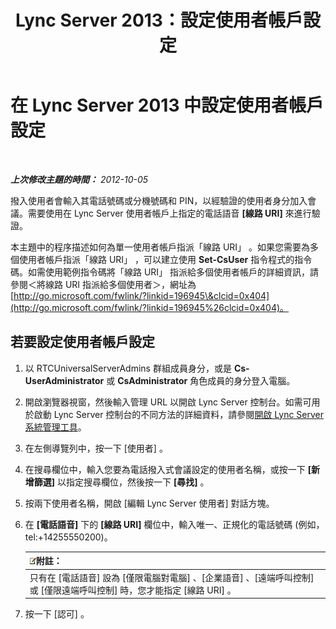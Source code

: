 ﻿---
title: Lync Server 2013：設定使用者帳戶設定
TOCTitle: 設定使用者帳戶設定
ms:assetid: b7c74ecc-b924-4efc-8a56-3a5f94a9ef13
ms:mtpsurl: https://technet.microsoft.com/zh-tw/library/Gg412896(v=OCS.15)
ms:contentKeyID: 49292096
ms.date: 08/24/2015
mtps_version: v=OCS.15
ms.translationtype: HT
---

# 在 Lync Server 2013 中設定使用者帳戶設定

 

_**上次修改主題的時間：** 2012-10-05_

撥入使用者會輸入其電話號碼或分機號碼和 PIN，以經驗證的使用者身分加入會議。需要使用在 Lync Server 使用者帳戶上指定的電話語音 **\[線路 URI\]** 來進行驗證。

本主題中的程序描述如何為單一使用者帳戶指派「線路 URI」 。如果您需要為多個使用者帳戶指派「線路 URI」 ，可以建立使用 **Set-CsUser** 指令程式的指令碼。如需使用範例指令碼將「線路 URI」 指派給多個使用者帳戶的詳細資訊，請參閱＜將線路 URI 指派給多個使用者＞，網址為 [http://go.microsoft.com/fwlink/?linkid=196945\&clcid=0x404](http://go.microsoft.com/fwlink/?linkid=196945%26clcid=0x404)。

## 若要設定使用者帳戶設定

1.  以 RTCUniversalServerAdmins 群組成員身分，或是 **Cs-UserAdministrator** 或 **CsAdministrator** 角色成員的身分登入電腦。

2.  開啟瀏覽器視窗，然後輸入管理 URL 以開啟 Lync Server 控制台。如需可用於啟動 Lync Server 控制台的不同方法的詳細資料，請參閱[開啟 Lync Server 系統管理工具](lync-server-2013-open-lync-server-administrative-tools.md)。

3.  在左側導覽列中，按一下 \[使用者\] 。

4.  在搜尋欄位中，輸入您要為電話撥入式會議設定的使用者名稱，或按一下 **\[新增篩選\]** 以指定搜尋欄位，然後按一下 **\[尋找\]** 。

5.  按兩下使用者名稱，開啟 \[編輯 Lync Server 使用者\] 對話方塊。

6.  在 **\[電話語音\]** 下的 **\[線路 URI\]** 欄位中，輸入唯一、正規化的電話號碼 (例如，tel:+14255550200)。
    
    <table>
    <thead>
    <tr class="header">
    <th><img src="images/Gg398811.note(OCS.15).gif" title="note" alt="note" />附註：</th>
    </tr>
    </thead>
    <tbody>
    <tr class="odd">
    <td>只有在 [電話語音] 設為 [僅限電腦對電腦] 、[企業語音] 、[遠端呼叫控制] 或 [僅限遠端呼叫控制] 時，您才能指定 [線路 URI] 。</td>
    </tr>
    </tbody>
    </table>


7.  按一下 \[認可\] 。


